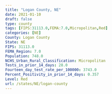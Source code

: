 ```yaml
---
title: "Logan County, NE"
date: 2021-01-10
draft: false
type: county
tags: [FIPS:31113.0,FEMA:7.0,Micropolitan,Red]
categories: [NE]
County: Logan County
State: NE
FIPS: 31113.0
FEMA_Region: 7.0
Population: 748.0
NCHS_Urban_Rural_Classification: Micropolitan
Tests_in_prior_14_days: 28.0
Fourteen_day_test_rate_per_100000: 3743.0
Percent_Positivity_in_prior_14_days: 0.357
Level: Red
url: /states/NE/logan-county
---
```



